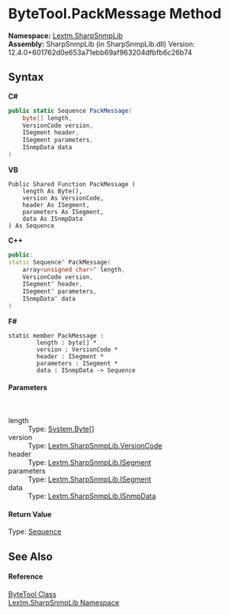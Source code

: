 # ByteTool.PackMessage Method 
 

**Namespace:**&nbsp;<a href="N_Lextm_SharpSnmpLib">Lextm.SharpSnmpLib</a><br />**Assembly:**&nbsp;SharpSnmpLib (in SharpSnmpLib.dll) Version: 12.4.0+601762d0e653a71ebb69af963204dfbfb6c26b74

## Syntax

**C#**<br />
``` C#
public static Sequence PackMessage(
	byte[] length,
	VersionCode version,
	ISegment header,
	ISegment parameters,
	ISnmpData data
)
```

**VB**<br />
``` VB
Public Shared Function PackMessage ( 
	length As Byte(),
	version As VersionCode,
	header As ISegment,
	parameters As ISegment,
	data As ISnmpData
) As Sequence
```

**C++**<br />
``` C++
public:
static Sequence^ PackMessage(
	array<unsigned char>^ length, 
	VersionCode version, 
	ISegment^ header, 
	ISegment^ parameters, 
	ISnmpData^ data
)
```

**F#**<br />
``` F#
static member PackMessage : 
        length : byte[] * 
        version : VersionCode * 
        header : ISegment * 
        parameters : ISegment * 
        data : ISnmpData -> Sequence 

```


#### Parameters
&nbsp;<dl><dt>length</dt><dd>Type: <a href="https://docs.microsoft.com/dotnet/api/system.byte" target="_blank" rel="noopener noreferrer">System.Byte</a>[]<br /></dd><dt>version</dt><dd>Type: <a href="T_Lextm_SharpSnmpLib_VersionCode">Lextm.SharpSnmpLib.VersionCode</a><br /></dd><dt>header</dt><dd>Type: <a href="T_Lextm_SharpSnmpLib_ISegment">Lextm.SharpSnmpLib.ISegment</a><br /></dd><dt>parameters</dt><dd>Type: <a href="T_Lextm_SharpSnmpLib_ISegment">Lextm.SharpSnmpLib.ISegment</a><br /></dd><dt>data</dt><dd>Type: <a href="T_Lextm_SharpSnmpLib_ISnmpData">Lextm.SharpSnmpLib.ISnmpData</a><br /></dd></dl>

#### Return Value
Type: <a href="T_Lextm_SharpSnmpLib_Sequence">Sequence</a>

## See Also


#### Reference
<a href="T_Lextm_SharpSnmpLib_ByteTool">ByteTool Class</a><br /><a href="N_Lextm_SharpSnmpLib">Lextm.SharpSnmpLib Namespace</a><br />
